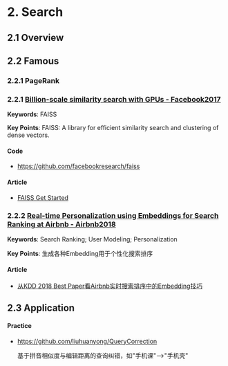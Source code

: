 

# 2. Search

## 2.1 Overview


## 2.2 Famous

### 2.2.1 PageRank



### 2.2.1 [Billion-scale similarity search with GPUs - Facebook2017](https://arxiv.org/abs/1702.08734)

**Keywords**: FAISS

**Key Points**: FAISS: A library for efficient similarity search and clustering of dense vectors.

#### Code

- <https://github.com/facebookresearch/faiss>

#### Article

- [FAISS Get Started](https://github.com/facebookresearch/faiss/wiki/Getting-started)


### 2.2.2 [Real-time Personalization using Embeddings for Search Ranking at Airbnb - Airbnb2018](https://astro.temple.edu/~tua95067/kdd2018.pdf)

**Keywords**: Search Ranking; User Modeling; Personalization

**Key Points**: 生成各种Embedding用于个性化搜索排序

#### Article

- [从KDD 2018 Best Paper看Airbnb实时搜索排序中的Embedding技巧](https://zhuanlan.zhihu.com/p/55149901)


## 2.3 Application

#### Practice

- <https://github.com/liuhuanyong/QueryCorrection>

    基于拼音相似度与编辑距离的查询纠错，如"手机课"-->"手机壳"
